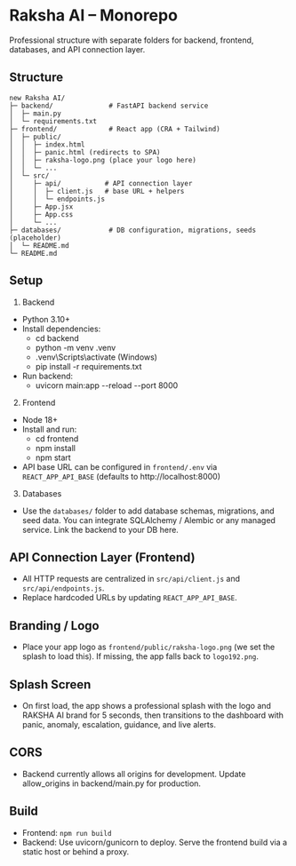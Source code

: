 # Raksha AI – Monorepo

Professional structure with separate folders for backend, frontend, databases, and API connection layer.

## Structure
```
new Raksha AI/
├─ backend/              # FastAPI backend service
│  ├─ main.py
│  └─ requirements.txt
├─ frontend/             # React app (CRA + Tailwind)
│  ├─ public/
│  │  ├─ index.html
│  │  ├─ panic.html (redirects to SPA)
│  │  ├─ raksha-logo.png (place your logo here)
│  │  └─ ...
│  └─ src/
│     ├─ api/           # API connection layer
│     │  ├─ client.js   # base URL + helpers
│     │  └─ endpoints.js
│     ├─ App.jsx
│     ├─ App.css
│     └─ ...
├─ databases/            # DB configuration, migrations, seeds (placeholder)
│  └─ README.md
└─ README.md
```

## Setup

1) Backend
- Python 3.10+
- Install dependencies:
  - cd backend
  - python -m venv .venv
  - .venv\\Scripts\\activate (Windows)
  - pip install -r requirements.txt
- Run backend:
  - uvicorn main:app --reload --port 8000

2) Frontend
- Node 18+
- Install and run:
  - cd frontend
  - npm install
  - npm start
- API base URL can be configured in `frontend/.env` via `REACT_APP_API_BASE` (defaults to http://localhost:8000)

3) Databases
- Use the `databases/` folder to add database schemas, migrations, and seed data. You can integrate SQLAlchemy / Alembic or any managed service. Link the backend to your DB here.

## API Connection Layer (Frontend)
- All HTTP requests are centralized in `src/api/client.js` and `src/api/endpoints.js`.
- Replace hardcoded URLs by updating `REACT_APP_API_BASE`.

## Branding / Logo
- Place your app logo as `frontend/public/raksha-logo.png` (we set the splash to load this). If missing, the app falls back to `logo192.png`.

## Splash Screen
- On first load, the app shows a professional splash with the logo and RAKSHA AI brand for 5 seconds, then transitions to the dashboard with panic, anomaly, escalation, guidance, and live alerts.

## CORS
- Backend currently allows all origins for development. Update allow_origins in backend/main.py for production.

## Build
- Frontend: `npm run build`
- Backend: Use uvicorn/gunicorn to deploy. Serve the frontend build via a static host or behind a proxy.
